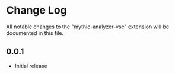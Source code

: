 # Change Log

All notable changes to the "mythic-analyzer-vsc" extension will be documented in this file.

## 0.0.1

- Initial release
